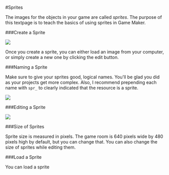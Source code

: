 #Sprites

The images for the objects in your game are called *sprites*. The purpose of this textpage is to teach the basics of using sprites in Game Maker.

###Create a Sprite

![](http://christensenacademy.org/modules/beginning-game-maker/textpages/sprites-create.png)

Once you create a sprite, you can either load an image from your computer, or simply create a new one by clicking the edit button.

###Naming a Sprite

Make sure to give your sprites good, logical names. You'll be glad you did as your projects get more complex. Also, I recommend prepending each name with `spr_` to clearly indicated that the resource is a sprite.

![](http://christensenacademy.org/modules/beginning-game-maker/textpages/sprites-naming.png)

###Editing a Sprite

![](http://christensenacademy.org/modules/beginning-game-maker/textpages/sprite-editor-screen.png)

###Size of Sprites

Sprite size is measured in pixels. The game room is 640 pixels wide by 480 pixels high by default, but you can change that. You can also change the size of sprites while editing them.

###Load a Sprite

You can load a sprite
